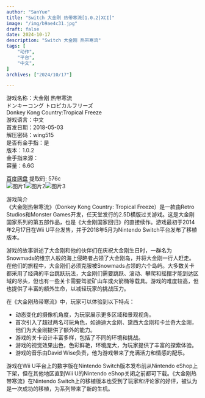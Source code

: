 ```yaml
---
author: "SanYue"
title: "Switch 大金刚 热带寒流[1.0.2|XCI]"
image: "/img/b9ae4c31.jpg"
draft: false
date: 2024-10-17
description: "Switch 大金刚 热带寒流"
tags: [
    "动作",
    "平台",
    "中文",
]
archives: ["2024/10/17"]

---
```


游戏名称：大金刚 热带寒流  
ドンキーコング トロピカルフリーズ   
Donkey Kong Country:Tropical Freeze  
游戏语言：中文  
首发日期：2018-05-03  
解压密码：wing515  
是否有金手指：是  
版本：1.0.2  
金手指来源：  
容量：6.6G

[百度网盘](https://pan.baidu.com/s/1bhmb7Q8tgJX6VNCtRad5Yg) 提取码: 576c  
![图片1](/img/a91db660c4f44b.jpeg)![图片2](/img/20210415115759614.jpg)![图片3](/img/review-23_wq9e.jpg)  

游戏简介  
《大金刚热带寒流》（Donkey Kong Country: Tropical Freeze）是一款由Retro Studios和Monster Games开发，任天堂发行的2.5D横版过关游戏。这是大金刚国家系列的第五部作品，也是《大金刚国家回归》的直接续作。游戏最初于2014年2月17日在Wii U平台发售，并于2018年5月为Nintendo Switch平台发布了移植版本。

游戏的故事讲述了大金刚和他的伙伴们在庆祝大金刚生日时，一群名为Snowmads的维京人般的海上侵略者占领了大金刚岛，并将大金刚一行人赶走。在他们的旅程中，大金刚们必须克服被Snowmads占领的六个岛屿。大多数关卡都采用了经典的平台跳跃玩法，大金刚们需要跳跃、滚动、攀爬和摇摆才能到达区域的尽头，但也有一些关卡需要驾驶矿山车或火箭桶等载具。游戏的难度较高，但也提供了丰富的额外生命，以减轻玩家的挑战压力。

在《大金刚热带寒流》中，玩家可以体验到以下特点：
- 动态变化的摄像机角度，为玩家展示更多区域和景观视角。
- 首次引入了超过两名可玩角色，如迪迪大金刚、黛西大金刚和卡兰奇大金刚，他们为大金刚提供了额外的能力。
- 游戏的关卡设计丰富多样，包括了不同的环境和挑战。
- 游戏的视觉效果出色，色彩鲜艳，环境庞大，为玩家提供了丰富的探索体验。
- 游戏的音乐由David Wise负责，他为游戏带来了充满活力和情感的配乐。

游戏在Wii U平台上的数字版在Nintendo Switch版本发布前从Nintendo eShop上下架，但在其他地区直到Wii U的Nintendo eShop关闭之前都可下载。《大金刚热带寒流》在Nintendo Switch上的移植版本也受到了玩家和评论家的好评，被认为是一次成功的移植，为系列带来了新的生机。
